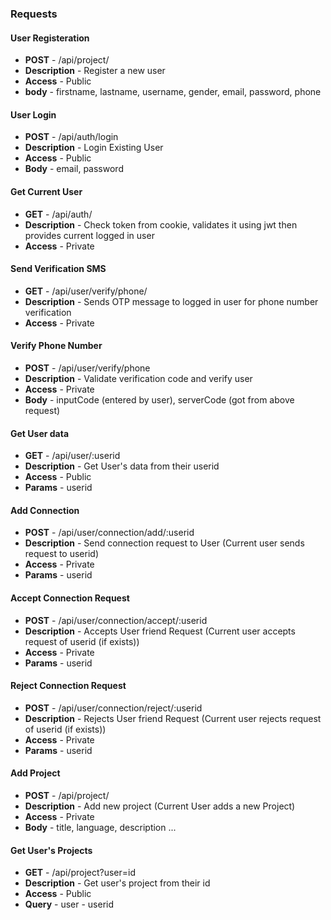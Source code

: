 ### Requests

#### User Registeration
  
- **POST** - /api/project/
- **Description** -  Register a new user
- **Access** - Public
- **body** - firstname, lastname, username, gender, email, password, phone
  
#### User Login

- **POST** - /api/auth/login
- **Description** - Login Existing User
- **Access** - Public
- **Body** - email, password

#### Get Current User

- **GET** - /api/auth/
- **Description** - Check token from cookie, validates it using jwt then provides current logged in user
- **Access** - Private

#### Send Verification SMS

- **GET** - /api/user/verify/phone/
- **Description** - Sends OTP message to logged in user for phone number verification
- **Access** - Private

#### Verify Phone Number

- **POST** - /api/user/verify/phone
- **Description** - Validate verification code and verify user
- **Access** - Private
- **Body** - inputCode (entered by user), serverCode (got from above request)

#### Get User data

- **GET** - /api/user/:userid
- **Description** - Get User's data from their userid
- **Access** - Public
- **Params** - userid

#### Add Connection

- **POST** - /api/user/connection/add/:userid
- **Description** - Send connection request to User (Current user sends request to userid)
- **Access** - Private
- **Params** - userid

#### Accept Connection Request

- **POST** - /api/user/connection/accept/:userid
- **Description** - Accepts User friend Request (Current user accepts request of userid (if exists))
- **Access** - Private
- **Params** - userid

#### Reject Connection Request

- **POST** - /api/user/connection/reject/:userid
- **Description** - Rejects User friend Request (Current user rejects request of userid (if exists))
- **Access** - Private
- **Params** - userid

#### Add Project

- **POST** - /api/project/
- **Description** - Add new project (Current User adds a new Project)
- **Access** - Private
- **Body** - title, language, description ...

#### Get User's Projects

- **GET** - /api/project?user=id
- **Description** - Get user's project from their id 
- **Access** - Public
- **Query** - user - userid
